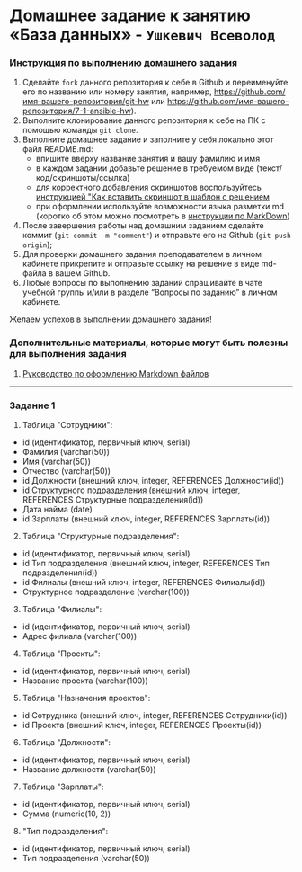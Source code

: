 # Домашнее задание к занятию «База данных» - `Ушкевич Всеволод`


### Инструкция по выполнению домашнего задания

   1. Сделайте `fork` данного репозитория к себе в Github и переименуйте его по названию или номеру занятия, например, https://github.com/имя-вашего-репозитория/git-hw или  https://github.com/имя-вашего-репозитория/7-1-ansible-hw).
   2. Выполните клонирование данного репозитория к себе на ПК с помощью команды `git clone`.
   3. Выполните домашнее задание и заполните у себя локально этот файл README.md:
      - впишите вверху название занятия и вашу фамилию и имя
      - в каждом задании добавьте решение в требуемом виде (текст/код/скриншоты/ссылка)
      - для корректного добавления скриншотов воспользуйтесь [инструкцией "Как вставить скриншот в шаблон с решением](https://github.com/netology-code/sys-pattern-homework/blob/main/screen-instruction.md)
      - при оформлении используйте возможности языка разметки md (коротко об этом можно посмотреть в [инструкции  по MarkDown](https://github.com/netology-code/sys-pattern-homework/blob/main/md-instruction.md))
   4. После завершения работы над домашним заданием сделайте коммит (`git commit -m "comment"`) и отправьте его на Github (`git push origin`);
   5. Для проверки домашнего задания преподавателем в личном кабинете прикрепите и отправьте ссылку на решение в виде md-файла в вашем Github.
   6. Любые вопросы по выполнению заданий спрашивайте в чате учебной группы и/или в разделе “Вопросы по заданию” в личном кабинете.

Желаем успехов в выполнении домашнего задания!

### Дополнительные материалы, которые могут быть полезны для выполнения задания

1. [Руководство по оформлению Markdown файлов](https://gist.github.com/Jekins/2bf2d0638163f1294637#Code)

---

### Задание 1

1. Таблица "Сотрудники":

- id (идентификатор, первичный ключ, serial)
- Фамилия (varchar(50))
- Имя (varchar(50))
- Отчество (varchar(50))
- id Должности (внешний ключ, integer, REFERENCES Должности(id))
- id Структурного подразделения (внешний ключ, integer, REFERENCES Структурные подразделения(id))
- Дата найма (date)
- id Зарплаты (внешний ключ, integer, REFERENCES Зарплаты(id))

2. Таблица "Структурные подразделения":

- id (идентификатор, первичный ключ, serial)
- id Тип подразделения (внешний ключ, integer, REFERENCES Тип подразделения(id))
- id Филиалы (внешний ключ, integer, REFERENCES Филиалы(id))
- Структурное подразделение (varchar(100))

3. Таблица "Филиалы":

- id (идентификатор, первичный ключ, serial)
- Адрес филиала (varchar(100))

4. Таблица "Проекты":

- id (идентификатор, первичный ключ, serial)
- Название проекта (varchar(100))

5. Таблица "Назначения проектов":

- id Сотрудника (внешний ключ, integer, REFERENCES Сотрудники(id))
- id Проекта (внешний ключ, integer, REFERENCES Проекты(id))

6. Таблица "Должности":

- id (идентификатор, первичный ключ, serial)
- Название должности (varchar(50))

7. Таблица "Зарплаты":

- id (идентификатор, первичный ключ, serial)
- Сумма (numeric(10, 2))

8. "Тип подразделения":

- id (идентификатор, первичный ключ, serial)
- Тип подразделения (varchar(50))

